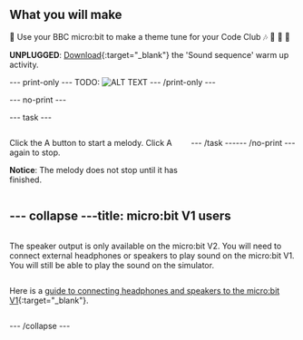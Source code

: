 ## What you will make

🎼 Use your BBC micro:bit to make a theme tune for your Code Club 🎶 🥁 🎸 🎹

**UNPLUGGED**: [Download](resources/unplugged-sound-sequence.pdf){:target="_blank"} the 'Sound sequence' warm up activity.

--- print-only ---
TODO:
![ALT TEXT](images/IMAGE.png)
--- /print-only ---

--- no-print ---

--- task ---
<div style="display: flex; flex-wrap: wrap">
<div style="flex-basis: 200px; flex-grow: 1">

Click the A button to start a melody.
Click A again to stop. 

**Notice**: The melody does not stop until it has finished.

</div>
<div>

<div style="position:relative;height:0;padding-bottom:125%;overflow:hidden;"><iframe style="position:absolute;top:0;left:0;width:100%;height:100%;" src="https://makecode.microbit.org/---run?id=S95780-80011-49234-87416" allowfullscreen="allowfullscreen" sandbox="allow-popups allow-forms allow-scripts allow-same-origin" frameborder="0"></iframe></div>

</div>

--- /task ---

--- /no-print ---

--- collapse ---
---
title: micro:bit V1 users
---

The speaker output is only available on the micro:bit V2. You will need to connect external headphones or speakers to play sound on the micro:bit V1. You will still be able to play the sound on the simulator.

Here is a [guide to connecting headphones and speakers to the micro:bit V1](https://makecode.microbit.org/projects/hack-your-headphones/make){:target="_blank"}.

--- /collapse ---
